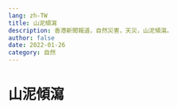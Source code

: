 ```yaml
---
lang: zh-TW
title: 山泥傾瀉
description: 香港新聞報道，自然災害，天災，山泥傾瀉。
author: false
date: 2022-01-26
category: 自然
---
```


# 山泥傾瀉